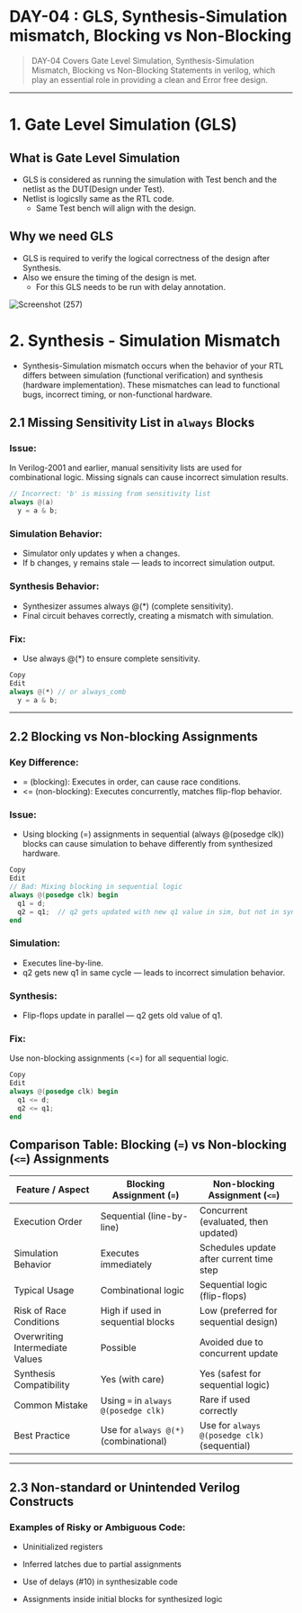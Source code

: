 # DAY-04 : GLS, Synthesis-Simulation mismatch, Blocking vs Non-Blocking 
> DAY-04 Covers Gate Level Simulation, Synthesis-Simulation Mismatch, Blocking vs Non-Blocking Statements in verilog, which play an essential role in providing a clean and Error free design.
---
# 1. Gate Level Simulation (GLS)
## What is Gate Level Simulation 
- GLS is considered as running the simulation with Test bench and the netlist as the DUT(Design under Test).
- Netlist is logicslly same as the RTL code.
  - Same Test bench will align with the design.

## Why we need GLS 
- GLS is required to verify the logical correctness of the design after Synthesis.
- Also we ensure the timing of the design is met.
   - For this GLS needs to be run with delay annotation.

 ![Screenshot (257)](https://github.com/user-attachments/assets/9bdc219f-db0e-4bb0-ad84-8dd5fba6f365)

 # 2. Synthesis - Simulation Mismatch 
- Synthesis-Simulation mismatch occurs when the behavior of your RTL differs between simulation (functional verification) and synthesis (hardware implementation). These mismatches can lead to functional bugs, incorrect timing, or non-functional hardware.

## 2.1 Missing Sensitivity List in `always` Blocks
### Issue:
In Verilog-2001 and earlier, manual sensitivity lists are used for combinational logic. Missing signals can cause incorrect simulation results.

```verilog
// Incorrect: 'b' is missing from sensitivity list
always @(a)
  y = a & b;
```
### Simulation Behavior:
- Simulator only updates y when a changes.
- If b changes, y remains stale — leads to incorrect simulation output.

### Synthesis Behavior:
- Synthesizer assumes always @(*) (complete sensitivity).
- Final circuit behaves correctly, creating a mismatch with simulation.

### Fix:
- Use always @(*) to ensure complete sensitivity.

```verilog
Copy
Edit
always @(*) // or always_comb
  y = a & b;
```
---

## 2.2 Blocking vs Non-blocking Assignments
### Key Difference:
- = (blocking): Executes in order, can cause race conditions.
- <= (non-blocking): Executes concurrently, matches flip-flop behavior.

### Issue:
- Using blocking (=) assignments in sequential (always @(posedge clk)) blocks can cause simulation to behave differently from synthesized hardware.

```verilog
Copy
Edit
// Bad: Mixing blocking in sequential logic
always @(posedge clk) begin
  q1 = d;
  q2 = q1;  // q2 gets updated with new q1 value in sim, but not in synthesis
end
```
### Simulation:
- Executes line-by-line.
- q2 gets new q1 in same cycle — leads to incorrect simulation behavior.

### Synthesis:
- Flip-flops update in parallel — q2 gets old value of q1.

### Fix:
Use non-blocking assignments (<=) for all sequential logic.

```verilog
Copy
Edit
always @(posedge clk) begin
  q1 <= d;
  q2 <= q1;
end
```
## Comparison Table: Blocking (`=`) vs Non-blocking (`<=`) Assignments

| Feature / Aspect                | Blocking Assignment (`=`)                | Non-blocking Assignment (`<=`)              |
|----------------------------------|------------------------------------------|----------------------------------------------|
| Execution Order               | Sequential (line-by-line)                | Concurrent (evaluated, then updated)         |
| Simulation Behavior           | Executes immediately                     | Schedules update after current time step     |
| Typical Usage                 | Combinational logic                      | Sequential logic (flip-flops)                |
| Risk of Race Conditions       | High if used in sequential blocks        | Low (preferred for sequential design)        |
| Overwriting Intermediate Values | Possible                                 | Avoided due to concurrent update             |
| Synthesis Compatibility       | Yes (with care)                          | Yes (safest for sequential logic)            |
| Common Mistake                | Using `=` in `always @(posedge clk)`     | Rare if used correctly                       |
| Best Practice                 | Use for `always @(*)` (combinational)    | Use for `always @(posedge clk)` (sequential) |

--- 

## 2.3 Non-standard or Unintended Verilog Constructs
### Examples of Risky or Ambiguous Code:
- Uninitialized registers

- Inferred latches due to partial assignments

- Use of delays (#10) in synthesizable code

- Assignments inside initial blocks for synthesized logic



